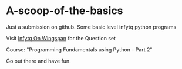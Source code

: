 # A-scoop-of-the-basics
Just a submission on github. Some basic level infytq python programs

Visit [Infytq On Wingspan](https://infytq.onwingspan.com/) for the Question set

Course: "Programming Fundamentals using Python - Part 2"

Go out there and have fun. 
